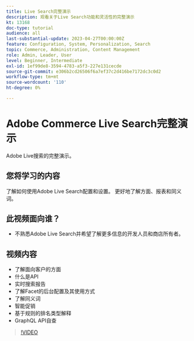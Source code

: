 ```yaml
---
title: Live Search完整演示
description: 观看关于Live Search功能和灵活性的完整演示
kt: 13168
doc-type: tutorial
audience: all
last-substantial-update: 2023-04-27T00:00:00Z
feature: Configuration, System, Personalization, Search
topic: Commerce, Administration, Content Management
role: Admin, Leader, User
level: Beginner, Intermediate
exl-id: 1ef99de8-3594-4783-a5f3-227e131cecde
source-git-commit: e306b2cd26506f6a7ef37c2d416be7172dc3c0d2
workflow-type: tm+mt
source-wordcount: '110'
ht-degree: 0%

---
```


# Adobe Commerce Live Search完整演示

Adobe Live搜索的完整演示。

## 您将学习的内容

了解如何使用Adobe Live Search配置和设置。 更好地了解方面、报表和同义词。

## 此视频面向谁？

* 不熟悉Adobe Live Search并希望了解更多信息的开发人员和商店所有者。

## 视频内容

* 了解面向客户的方面
* 什么是API
* 实时搜索报告
* 了解Facet的后台配置及其使用方式
* 了解同义词
* 智能促销
* 基于规则的排名类型解释
* GraphQL API自查

>[!VIDEO](https://video.tv.adobe.com/v/3454468?learn=on&captions=chi_hans)

